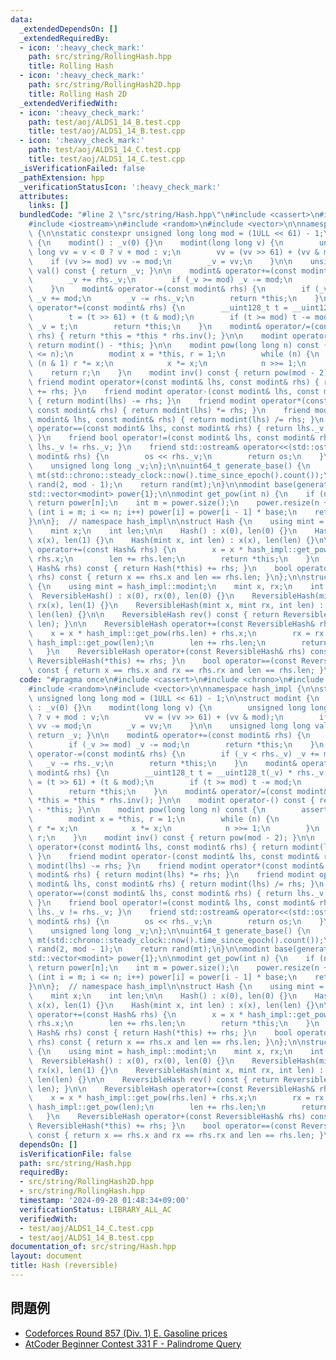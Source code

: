 ```yaml
---
data:
  _extendedDependsOn: []
  _extendedRequiredBy:
  - icon: ':heavy_check_mark:'
    path: src/string/RollingHash.hpp
    title: Rolling Hash
  - icon: ':heavy_check_mark:'
    path: src/string/RollingHash2D.hpp
    title: Rolling Hash 2D
  _extendedVerifiedWith:
  - icon: ':heavy_check_mark:'
    path: test/aoj/ALDS1_14_B.test.cpp
    title: test/aoj/ALDS1_14_B.test.cpp
  - icon: ':heavy_check_mark:'
    path: test/aoj/ALDS1_14_C.test.cpp
    title: test/aoj/ALDS1_14_C.test.cpp
  _isVerificationFailed: false
  _pathExtension: hpp
  _verificationStatusIcon: ':heavy_check_mark:'
  attributes:
    links: []
  bundledCode: "#line 2 \"src/string/Hash.hpp\"\n#include <cassert>\n#include <chrono>\n\
    #include <iostream>\n#include <random>\n#include <vector>\n\nnamespace hash_impl\
    \ {\n\nstatic constexpr unsigned long long mod = (1ULL << 61) - 1;\n\nstruct modint\
    \ {\n    modint() : _v(0) {}\n    modint(long long v) {\n        unsigned long\
    \ long vv = v < 0 ? v + mod : v;\n        vv = (vv >> 61) + (vv & mod);\n    \
    \    if (vv >= mod) vv -= mod;\n        _v = vv;\n    }\n\n    unsigned long long\
    \ val() const { return _v; }\n\n    modint& operator+=(const modint& rhs) {\n\
    \        _v += rhs._v;\n        if (_v >= mod) _v -= mod;\n        return *this;\n\
    \    }\n    modint& operator-=(const modint& rhs) {\n        if (_v < rhs._v)\
    \ _v += mod;\n        _v -= rhs._v;\n        return *this;\n    }\n    modint&\
    \ operator*=(const modint& rhs) {\n        __uint128_t t = __uint128_t(_v) * rhs._v;\n\
    \        t = (t >> 61) + (t & mod);\n        if (t >= mod) t -= mod;\n       \
    \ _v = t;\n        return *this;\n    }\n    modint& operator/=(const modint&\
    \ rhs) { return *this = *this * rhs.inv(); }\n\n    modint operator-() const {\
    \ return modint() - *this; }\n\n    modint pow(long long n) const {\n        assert(0\
    \ <= n);\n        modint x = *this, r = 1;\n        while (n) {\n            if\
    \ (n & 1) r *= x;\n            x *= x;\n            n >>= 1;\n        }\n    \
    \    return r;\n    }\n    modint inv() const { return pow(mod - 2); }\n\n   \
    \ friend modint operator+(const modint& lhs, const modint& rhs) { return modint(lhs)\
    \ += rhs; }\n    friend modint operator-(const modint& lhs, const modint& rhs)\
    \ { return modint(lhs) -= rhs; }\n    friend modint operator*(const modint& lhs,\
    \ const modint& rhs) { return modint(lhs) *= rhs; }\n    friend modint operator/(const\
    \ modint& lhs, const modint& rhs) { return modint(lhs) /= rhs; }\n    friend bool\
    \ operator==(const modint& lhs, const modint& rhs) { return lhs._v == rhs._v;\
    \ }\n    friend bool operator!=(const modint& lhs, const modint& rhs) { return\
    \ lhs._v != rhs._v; }\n    friend std::ostream& operator<<(std::ostream& os, const\
    \ modint& rhs) {\n        os << rhs._v;\n        return os;\n    }\n\n  private:\n\
    \    unsigned long long _v;\n};\n\nuint64_t generate_base() {\n    std::mt19937_64\
    \ mt(std::chrono::steady_clock::now().time_since_epoch().count());\n    std::uniform_int_distribution<uint64_t>\
    \ rand(2, mod - 1);\n    return rand(mt);\n}\n\nmodint base(generate_base());\n\
    std::vector<modint> power{1};\n\nmodint get_pow(int n) {\n    if (n < int(power.size()))\
    \ return power[n];\n    int m = power.size();\n    power.resize(n + 1);\n    for\
    \ (int i = m; i <= n; i++) power[i] = power[i - 1] * base;\n    return power[n];\n\
    }\n\n};  // namespace hash_impl\n\nstruct Hash {\n    using mint = hash_impl::modint;\n\
    \    mint x;\n    int len;\n\n    Hash() : x(0), len(0) {}\n    Hash(mint x) :\
    \ x(x), len(1) {}\n    Hash(mint x, int len) : x(x), len(len) {}\n\n    Hash&\
    \ operator+=(const Hash& rhs) {\n        x = x * hash_impl::get_pow(rhs.len) +\
    \ rhs.x;\n        len += rhs.len;\n        return *this;\n    }\n    Hash operator+(const\
    \ Hash& rhs) const { return Hash(*this) += rhs; }\n    bool operator==(const Hash&\
    \ rhs) const { return x == rhs.x and len == rhs.len; }\n};\n\nstruct ReversibleHash\
    \ {\n    using mint = hash_impl::modint;\n    mint x, rx;\n    int len;\n\n  \
    \  ReversibleHash() : x(0), rx(0), len(0) {}\n    ReversibleHash(mint x) : x(x),\
    \ rx(x), len(1) {}\n    ReversibleHash(mint x, mint rx, int len) : x(x), rx(rx),\
    \ len(len) {}\n\n    ReversibleHash rev() const { return ReversibleHash(rx, x,\
    \ len); }\n\n    ReversibleHash operator+=(const ReversibleHash& rhs) {\n    \
    \    x = x * hash_impl::get_pow(rhs.len) + rhs.x;\n        rx = rx + rhs.rx *\
    \ hash_impl::get_pow(len);\n        len += rhs.len;\n        return *this;\n \
    \   }\n    ReversibleHash operator+(const ReversibleHash& rhs) const { return\
    \ ReversibleHash(*this) += rhs; }\n    bool operator==(const ReversibleHash& rhs)\
    \ const { return x == rhs.x and rx == rhs.rx and len == rhs.len; }\n};\n"
  code: "#pragma once\n#include <cassert>\n#include <chrono>\n#include <iostream>\n\
    #include <random>\n#include <vector>\n\nnamespace hash_impl {\n\nstatic constexpr\
    \ unsigned long long mod = (1ULL << 61) - 1;\n\nstruct modint {\n    modint()\
    \ : _v(0) {}\n    modint(long long v) {\n        unsigned long long vv = v < 0\
    \ ? v + mod : v;\n        vv = (vv >> 61) + (vv & mod);\n        if (vv >= mod)\
    \ vv -= mod;\n        _v = vv;\n    }\n\n    unsigned long long val() const {\
    \ return _v; }\n\n    modint& operator+=(const modint& rhs) {\n        _v += rhs._v;\n\
    \        if (_v >= mod) _v -= mod;\n        return *this;\n    }\n    modint&\
    \ operator-=(const modint& rhs) {\n        if (_v < rhs._v) _v += mod;\n     \
    \   _v -= rhs._v;\n        return *this;\n    }\n    modint& operator*=(const\
    \ modint& rhs) {\n        __uint128_t t = __uint128_t(_v) * rhs._v;\n        t\
    \ = (t >> 61) + (t & mod);\n        if (t >= mod) t -= mod;\n        _v = t;\n\
    \        return *this;\n    }\n    modint& operator/=(const modint& rhs) { return\
    \ *this = *this * rhs.inv(); }\n\n    modint operator-() const { return modint()\
    \ - *this; }\n\n    modint pow(long long n) const {\n        assert(0 <= n);\n\
    \        modint x = *this, r = 1;\n        while (n) {\n            if (n & 1)\
    \ r *= x;\n            x *= x;\n            n >>= 1;\n        }\n        return\
    \ r;\n    }\n    modint inv() const { return pow(mod - 2); }\n\n    friend modint\
    \ operator+(const modint& lhs, const modint& rhs) { return modint(lhs) += rhs;\
    \ }\n    friend modint operator-(const modint& lhs, const modint& rhs) { return\
    \ modint(lhs) -= rhs; }\n    friend modint operator*(const modint& lhs, const\
    \ modint& rhs) { return modint(lhs) *= rhs; }\n    friend modint operator/(const\
    \ modint& lhs, const modint& rhs) { return modint(lhs) /= rhs; }\n    friend bool\
    \ operator==(const modint& lhs, const modint& rhs) { return lhs._v == rhs._v;\
    \ }\n    friend bool operator!=(const modint& lhs, const modint& rhs) { return\
    \ lhs._v != rhs._v; }\n    friend std::ostream& operator<<(std::ostream& os, const\
    \ modint& rhs) {\n        os << rhs._v;\n        return os;\n    }\n\n  private:\n\
    \    unsigned long long _v;\n};\n\nuint64_t generate_base() {\n    std::mt19937_64\
    \ mt(std::chrono::steady_clock::now().time_since_epoch().count());\n    std::uniform_int_distribution<uint64_t>\
    \ rand(2, mod - 1);\n    return rand(mt);\n}\n\nmodint base(generate_base());\n\
    std::vector<modint> power{1};\n\nmodint get_pow(int n) {\n    if (n < int(power.size()))\
    \ return power[n];\n    int m = power.size();\n    power.resize(n + 1);\n    for\
    \ (int i = m; i <= n; i++) power[i] = power[i - 1] * base;\n    return power[n];\n\
    }\n\n};  // namespace hash_impl\n\nstruct Hash {\n    using mint = hash_impl::modint;\n\
    \    mint x;\n    int len;\n\n    Hash() : x(0), len(0) {}\n    Hash(mint x) :\
    \ x(x), len(1) {}\n    Hash(mint x, int len) : x(x), len(len) {}\n\n    Hash&\
    \ operator+=(const Hash& rhs) {\n        x = x * hash_impl::get_pow(rhs.len) +\
    \ rhs.x;\n        len += rhs.len;\n        return *this;\n    }\n    Hash operator+(const\
    \ Hash& rhs) const { return Hash(*this) += rhs; }\n    bool operator==(const Hash&\
    \ rhs) const { return x == rhs.x and len == rhs.len; }\n};\n\nstruct ReversibleHash\
    \ {\n    using mint = hash_impl::modint;\n    mint x, rx;\n    int len;\n\n  \
    \  ReversibleHash() : x(0), rx(0), len(0) {}\n    ReversibleHash(mint x) : x(x),\
    \ rx(x), len(1) {}\n    ReversibleHash(mint x, mint rx, int len) : x(x), rx(rx),\
    \ len(len) {}\n\n    ReversibleHash rev() const { return ReversibleHash(rx, x,\
    \ len); }\n\n    ReversibleHash operator+=(const ReversibleHash& rhs) {\n    \
    \    x = x * hash_impl::get_pow(rhs.len) + rhs.x;\n        rx = rx + rhs.rx *\
    \ hash_impl::get_pow(len);\n        len += rhs.len;\n        return *this;\n \
    \   }\n    ReversibleHash operator+(const ReversibleHash& rhs) const { return\
    \ ReversibleHash(*this) += rhs; }\n    bool operator==(const ReversibleHash& rhs)\
    \ const { return x == rhs.x and rx == rhs.rx and len == rhs.len; }\n};\n"
  dependsOn: []
  isVerificationFile: false
  path: src/string/Hash.hpp
  requiredBy:
  - src/string/RollingHash2D.hpp
  - src/string/RollingHash.hpp
  timestamp: '2024-09-28 01:48:34+09:00'
  verificationStatus: LIBRARY_ALL_AC
  verifiedWith:
  - test/aoj/ALDS1_14_C.test.cpp
  - test/aoj/ALDS1_14_B.test.cpp
documentation_of: src/string/Hash.hpp
layout: document
title: Hash (reversible)
---
```


## 問題例
- [Codeforces Round 857 (Div. 1) E. Gasoline prices](https://codeforces.com/contest/1801/problem/E)
- [AtCoder Beginner Contest 331 F - Palindrome Query](https://atcoder.jp/contests/abc331/tasks/abc331_f)